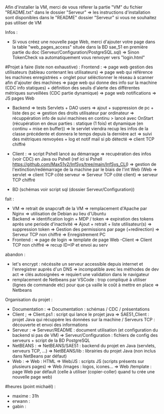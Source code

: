 Afin d'installer la VM, merci de vous réferer la partie "VM" du fichier "README.txt" dans le dossier "Serveur"
=> les instructions d'installation sont disponibles dans le "README" dossier "Serveur" si vous ne souhaitez pas utiliser de VM


Infos :
- Si vous créez une nouvelle page Web, merci d'ajouter votre page dans la table "web_pages_access" située dans la BD sae_51 en première partie du doc (Serveur/Configuration/PostgreSQL.sql)
    => Sinon TokenCheck va automatiquement vous renvoyer vers "login.html"



#Projet
à faire (liste non exhaustive) :
Frontend :
  => page web gestion des utilisateurs (tableau contenant les utilisateurs)
  => page web qui référence les machines enregistrées + onglet pour séléctionner le réseau à scanner afin d'ajouter des machines
  => page web qui donne des info sur la machine (CDC info statiques) + définition des seuils d'alerte des différentes métriques surveillées (CDC partie dynamique)
  => page web notifications
  => JS pages Web
  
- Backend
  => tests Servlets + DAO users
  => ajout + suppression de pc + liste des pc
  => gestion des droits utilisateur par ordinateur
  => récuppération info de suivi machines en continu > lancé avec OnStart (récupération en deux parties : statique (1 fois) et dynamique (en continu + mise en buffer))
  => le servlet viendra recup les infos  de la classe précédente et donnera le temps depuis la dernière act
  => suivi des métriques renvoyées + log et notif mail si pb détecté
  => client TCP chiffré
  
- Client :
  => script Pshell lancé au démarrage
  => recupération des infos (voir CDC) en Java ou Pshell (ref ici si Pshell https://github.com/Max51v2/InfSys/tree/main/InfSys_CLI)
  => gestion de l'extinction/redémarrage de la machine par le biais de l'int Web (Web => servlet => client TCP côté serveur => Serveur TCP côté client)
  => serveur TCP chiffré
  
- BD (schémas voir script sql (dossier Serveur/Configuration))



fait :
- VM
    => retrait de snapcraft de la VM
    => remplacement d'Apache par Nginx
    => utilisation de Debian au lieu d'Ubuntu
- Backend
    => identification login + MDP / token
    => expiration des tokens après une periode d'inactivité
    => Ajout + retrait + liste utilisateur(s)
    => suppression token
    => Gestion des permissions par page (+redirection)
    => Serveur TCP non chiffré
    => Enregistrement PC
- Frontend :
    => page de login
    => template de page Web
-Client
    => Client TCP non chiffré
    => recup ID+IP et envoi au serv



abandon :
- let's encrypt : nécéssite un serveur accessible depuis internet et l'enregistrer auprès d'un DNS => incompatible avec les méthodes de dev act
    => clés autosignées => requiert une validation dans le navigateur
- remplacement de Netbeans par VSCode : trop compliqué à utiliser (lignes de commande etc) pour que ça vaille le coût à mettre en place
    => Netbeans



Organisation du projet :
- Documentation : 
    => Documentation : schémas / CDC / présentations
- Client ;
    => Client.ps1 : script qui lance le projet java
    => SAE51_Client : projet Java qui récuppère les données sur la machine / Serveurs TCP : découverte et envoi des informations
- Serveur :
    => Serveur/README : document utilisation (et configuration du backend si pas de VM)
    => Serveur/Configuration : fichiers de config des serveurs + script de la BD PostgreSQL
- NetBEANS : 
    => NetBEANS/SAE51 : backend du projet en Java (servlets, serveurs TCP, ...)
    => NetBEANS/lib : librairies du projet Java (non inclus dans NetBeans par défaut)
- Web :
    => Web : HTML
    => Web/JS : scripts JS (scripts présents sur plusieurs pages)
    => Web /images : logos, icones...
    => Web /template : page Web par défault (celle à utiliser (copier-coller) quand tu crée une nouvelle page web)



#heures (point michaël) :
- maxime : 31h
- erwann :
- gabin :
